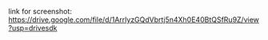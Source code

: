 link for screenshot: https://drive.google.com/file/d/1ArrlyzGQdVbrtj5n4Xh0E40BtQSfRu9Z/view?usp=drivesdk
